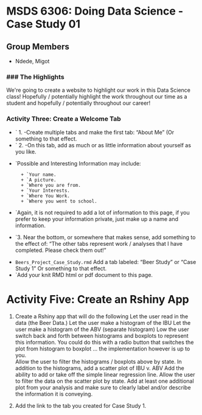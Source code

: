 # MSDS 6306: Doing Data Science - Case Study 01

## Group Members
- Ndede, Migot

### ### The Highlights

We're going to create a website to highlight our work in this Data Science class!  Hopefully / potentially highlight the work throughout our time as a student and hopefully / potentially throughout our career!   


### Activity Three: Create a Welcome Tab  

- ` 1. -Create multiple tabs and make the first tab: “About Me” (Or something to that effect.
- ` 2. -On this tab, add as much or as little information about yourself as you like.

+ `Possible and Interesting Information may include:

        + `Your name.
        + `A picture.
        + `Where you are from.
        + `Your Interests.
        + `Where You Work.
        + `Where you went to school.


- `Again, it is not required to add a lot of information to this page, if you prefer to keep your information private, just make up a name and information.

+ `3. Near the bottom, or somewhere that makes sense, add something to the effect of: “The other tabs represent work / analyses that I have completed. Please check them out!”

- `Beers_Project_Case_Study.rmd` Add a tab labeled: “Beer Study” or “Case Study 1” Or something to that effect. 
- `Add your knit RMD html or pdf document to this page.  

# Activity Five: Create an Rshiny App 

1. Create a Rshiny app that will do the following
    Let the user read in the data (the Beer Data.) 
    Let the user make a histogram of the IBU
    Let the user make a histogram of the ABV  (separate histogram)
    Low the user switch back and forth between histograms and boxplots to represent this information.  You could do this with a radio button that switches the       plot from histogram to boxplot … the implementation however is up to you.  
    Allow the user to filter the histograms / boxplots above by state. 
    In addition to the histograms, add a scatter plot of IBU v. ABV
    Add the ability to add or take off the simple linear regression line. 
    Allow the user to filter the data on the scatter plot by state.
    Add at least one additional plot from your analysis and make sure to clearly label and/or describe the information it is conveying.  


2. Add the link to the tab you created for Case Study 1.  
